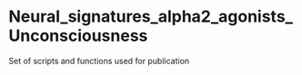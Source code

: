 # Neural_signatures_alpha2_agonists_Unconsciousness
Set of scripts and functions used for publication
